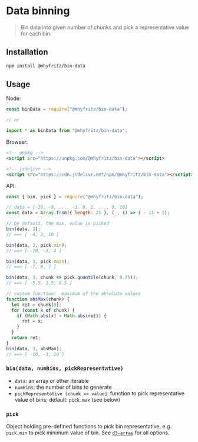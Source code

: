 # Data binning

> Bin data into given number of chunks and pick a representative value for each bin.

## Installation

```bash
npm install @mhyfritz/bin-data
```

## Usage

Node:

```javascript
const binData = require("@mhyfritz/bin-data");

// or

import * as binData from "@mhyfritz/bin-data";
```

Browser:

```html
<!-- unpkg -->
<script src="https://unpkg.com/@mhyfritz/bin-data"></script>

<!-- jsdelivr -->
<script src="https://cdn.jsdelivr.net/npm/@mhyfritz/bin-data"></script>
```

API:

```javascript
const { bin, pick } = require("@mhyfritz/bin-data");

// data = [-10, -9, ..., -1. 0, 1, ..., 9, 10]
const data = Array.from({ length: 21 }, (_, i) => i - 11 + 1);

// by default, the max. value is picked
bin(data, 3);
// ==> [ -4, 3, 10 ]

bin(data, 3, pick.min);
// ==> [ -10, -3, 4 ]

bin(data, 3, pick.mean);
// ==> [ -7, 0, 7 ]

bin(data, 3, chunk => pick.quantile(chunk, 0.75));
// ==> [ -5.5, 1.5, 8.5 ]

// custom function:  maximum of the absolute values
function absMax(chunk) {
  let ret = chunk[0];
  for (const x of chunk) {
    if (Math.abs(x) > Math.abs(ret)) {
      ret = x;
    }
  }
  return ret;
}
bin(data, 3, absMax);
// ==> [ -10, -3, 10 ]
```

### `bin(data, numBins, pickRepresentative)`

- `data`: an array or other iterable
- `numBins`: the number of bins to generate
- `pickRepresentative [chunk => value]`: function to pick representative value of bins; default: `pick.max` (see below)

### `pick`

Object holding pre-defined functions to pick bin representative,
e.g. `pick.min` to pick minimum value of bin.
See [`d3-array`](https://github.com/d3/d3-array/blob/09b8ff21742b365a7090e728120640fb45464637/README.md)
for all options.

